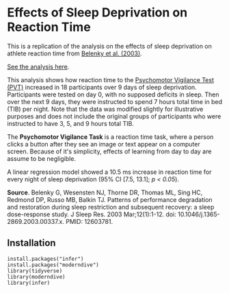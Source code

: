# Effects of Sleep Deprivation on Reaction Time

This is a replication of the analysis on the effects of sleep deprivation on athlete reaction time from [Belenky et al. (2003)](https://pubmed.ncbi.nlm.nih.gov/12603781/).

[See the analysis here](https://github.com/aero-man/sleep-deprivation-study/blob/main/Sleep_Deprivation_and_Reaction_Time.pdf).

This analysis shows how reaction time to the [Psychomotor Vigilance Test (PVT)](https://www.sciencedirect.com/topics/medicine-and-dentistry/psychomotor-vigilance-task) increased in 18 participants over 9 days of sleep deprivation. Participants were tested on day 0, with no supposed deficits in sleep. Then over the next 9 days, they were instructed to spend 7 hours total time in bed (TIB) per night. Note that the data was modified slightly for illustrative purposes and does not include the original groups of participants who were instructed to have 3, 5, and 9 hours total TIB.

The **Psychomotor Vigilance Task** is a reaction time task, where a person clicks a button after they see an image or text appear on a computer screen. Because of it's simplicity, effects of learning from day to day are assume to be negligible.

A linear regression model showed a 10.5 ms increase in reaction time for every night of sleep deprivation (95% CI [7.5, 13.1]; *p < 0.05*).

**Source**. 
Belenky G, Wesensten NJ, Thorne DR, Thomas ML, Sing HC, Redmond DP, Russo MB, Balkin TJ. Patterns of performance degradation and restoration during sleep restriction and subsequent recovery: a sleep dose-response study. J Sleep Res. 2003 Mar;12(1):1-12. doi: 10.1046/j.1365-2869.2003.00337.x. PMID: 12603781.

## Installation
```
install.packages("infer")
install.packages("moderndive")
library(tidyverse)
library(moderndive)
library(infer)
```